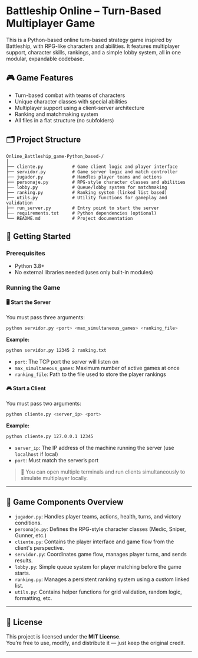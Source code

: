 # Battleship Online – Turn-Based Multiplayer Game

This is a Python-based online turn-based strategy game inspired by Battleship, with RPG-like characters and abilities. It features multiplayer support, character skills, rankings, and a simple lobby system, all in one modular, expandable codebase.

## 🎮 Game Features

- Turn-based combat with teams of characters
- Unique character classes with special abilities
- Multiplayer support using a client-server architecture
- Ranking and matchmaking system
- All files in a flat structure (no subfolders)

## 🗂️ Project Structure

```
Online_Battleship_game-Python_based-/
│
├── cliente.py           # Game client logic and player interface
├── servidor.py          # Game server logic and match controller
├── jugador.py           # Handles player teams and actions
├── personaje.py         # RPG-style character classes and abilities
├── lobby.py             # Queue/lobby system for matchmaking
├── ranking.py           # Ranking system (linked list based)
├── utils.py             # Utility functions for gameplay and validation
├── run_server.py        # Entry point to start the server
├── requirements.txt     # Python dependencies (optional)
└── README.md            # Project documentation
```

## 🚀 Getting Started

### Prerequisites

- Python 3.8+
- No external libraries needed (uses only built-in modules)

### Running the Game

#### 🖥️ Start the Server

You must pass three arguments:
```bash
python servidor.py <port> <max_simultaneous_games> <ranking_file>
```

**Example:**
```bash
python servidor.py 12345 2 ranking.txt
```

- `port`: The TCP port the server will listen on
- `max_simultaneous_games`: Maximum number of active games at once
- `ranking_file`: Path to the file used to store the player rankings

#### 🎮 Start a Client

You must pass two arguments:
```bash
python cliente.py <server_ip> <port>
```

**Example:**
```bash
python cliente.py 127.0.0.1 12345
```

- `server_ip`: The IP address of the machine running the server (use `localhost` if local)
- `port`: Must match the server’s port

> 🧠 You can open multiple terminals and run clients simultaneously to simulate multiplayer locally.

---

## 🔧 Game Components Overview

- `jugador.py`: Handles player teams, actions, health, turns, and victory conditions.
- `personaje.py`: Defines the RPG-style character classes (Medic, Sniper, Gunner, etc.)
- `cliente.py`: Contains the player interface and game flow from the client's perspective.
- `servidor.py`: Coordinates game flow, manages player turns, and sends results.
- `lobby.py`: Simple queue system for player matching before the game starts.
- `ranking.py`: Manages a persistent ranking system using a custom linked list.
- `utils.py`: Contains helper functions for grid validation, random logic, formatting, etc.

---

## 📄 License

This project is licensed under the **MIT License**.  
You’re free to use, modify, and distribute it — just keep the original credit.

---

